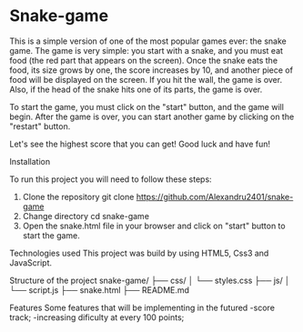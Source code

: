 # Snake-game
This is a simple version of one of the most popular games ever: the snake game. The game is very simple: you start with a snake, and you must eat food (the red part that appears on the screen). Once the snake eats the food, its size grows by one, the score increases by 10, and another piece of food will be displayed on the screen. If you hit the wall, the game is over. Also, if the head of the snake hits one of its parts, the game is over.

To start the game, you must click on the "start" button, and the game will begin. After the game is over, you can start another game by clicking on the "restart" button.

Let's see the highest score that you can get!
Good luck and have fun!

Installation 

To run this project you will need to follow these steps:

1. Clone the repository
   git clone https://github.com/Alexandru2401/snake-game
2. Change directory 
   cd snake-game
3. Open the snake.html file in your browser and click on "start" button to start the game. 

Technologies used
This project was build by using HTML5, Css3 and JavaScript.

Structure of the project
snake-game/
├── css/
│   └── styles.css
├── js/
│   └── script.js
├── snake.html
├── README.md


Features
Some features that will be implementing in the futured
-score track;
-increasing dificulty at every 100 points;


